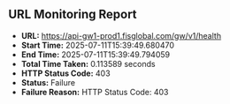 ## URL Monitoring Report

- **URL:** https://api-gw1-prod1.fisglobal.com/gw/v1/health
- **Start Time:** 2025-07-11T15:39:49.680470
- **End Time:** 2025-07-11T15:39:49.794059
- **Total Time Taken:** 0.113589 seconds
- **HTTP Status Code:** 403
- **Status:** Failure
- **Failure Reason:** HTTP Status Code: 403
